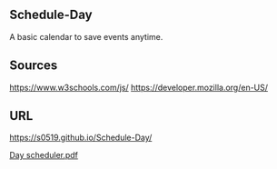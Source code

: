 

## Schedule-Day
A basic calendar to save events anytime.


## Sources
https://www.w3schools.com/js/ https://developer.mozilla.org/en-US/


## URL 
https://s0519.github.io/Schedule-Day/


[Day scheduler.pdf](https://github.com/S0519/Schedule-Day/files/6460354/Day.scheduler.pdf)

